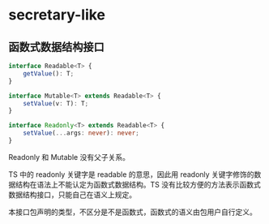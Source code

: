 # secretary-like

## 函数式数据结构接口

```ts
interface Readable<T> {
    getValue(): T;
}

interface Mutable<T> extends Readable<T> {
    setValue(v: T): T;
}

interface Readonly<T> extends Readable<T> {
    setValue(...args: never): never;
}
```

Readonly 和 Mutable 没有父子关系。

TS 中的 readonly 关键字是 readable 的意思，因此用 readonly 关键字修饰的数据结构在语法上不能认定为函数式数据结构。TS 没有比较方便的方法表示函数式数据结构接口，只能自己在语义上规定。

本接口包声明的类型，不区分是不是函数式，函数式的语义由包用户自行定义。
